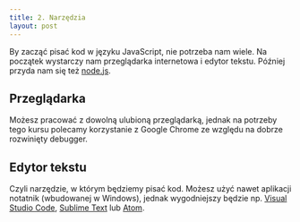 ```yaml
---
title: 2. Narzędzia
layout: post
---
```


By zacząć pisać kod w języku JavaScript, nie potrzeba nam wiele. Na początek wystarczy nam przeglądarka internetowa i edytor tekstu. Później przyda nam się też [node.js](https://nodejs.org/en/).

## Przeglądarka

Możesz pracować z dowolną ulubioną przeglądarką, jednak na potrzeby tego kursu polecamy korzystanie z Google Chrome ze względu na dobrze rozwinięty debugger.

## Edytor tekstu

Czyli narzędzie, w którym będziemy pisać kod. Możesz użyć nawet aplikacji notatnik (wbudowanej w Windows), jednak wygodniejszy będzie np. [Visual Studio Code](https://code.visualstudio.com/), [Sublime Text](http://www.sublimetext.com/3) lub [Atom](https://atom.io/).
